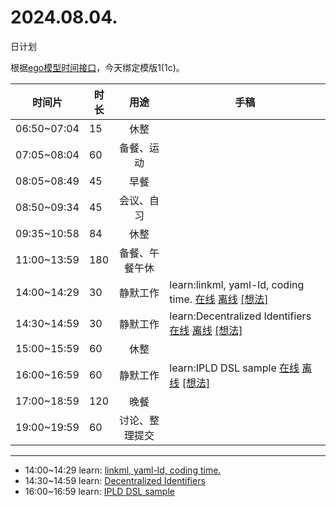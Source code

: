 # 2024.08.04.
日计划

根据[ego模型时间接口](https://gitee.com/hyg/blog/blob/master/timeflow.md)，今天绑定模版1(1c)。

| 时间片 | 时长 | 用途 | 手稿 |
| --- | --- | :---: | --- |
| 06:50~07:04 | 15 | 休整 |  |
| 07:05~08:04 | 60 | 备餐、运动 |  |
| 08:05~08:49 | 45 | 早餐 |  |
| 08:50~09:34 | 45 | 会议、自习 |  |
| 09:35~10:58 | 84 | 休整 |  |
| 11:00~13:59 | 180 | 备餐、午餐午休 |  |
| 14:00~14:29 | 30 | 静默工作 | learn:linkml, yaml-ld, coding time. [在线](http://simp.ly/p/8t3vlk) [离线](../../draft/2024/08/20240804140000.md) <a href="mailto:huangyg@mars22.com?subject=关于2024.08.04.[learn:linkml, yaml-ld, coding time.]任务&body=日期: 20240804%0D%0A序号: 6%0D%0A手稿:../../draft/2024/08/20240804140000.md%0D%0A---请勿修改邮件主题及以上内容 从下一行开始写您的想法---%0D%0A">[想法]</a> |
| 14:30~14:59 | 30 | 静默工作 | learn:Decentralized Identifiers [在线](http://simp.ly/p/5k9gJy) [离线](../../draft/2024/08/20240804143000.md) <a href="mailto:huangyg@mars22.com?subject=关于2024.08.04.[learn:Decentralized Identifiers]任务&body=日期: 20240804%0D%0A序号: 7%0D%0A手稿:../../draft/2024/08/20240804143000.md%0D%0A---请勿修改邮件主题及以上内容 从下一行开始写您的想法---%0D%0A">[想法]</a> |
| 15:00~15:59 | 60 | 休整 |  |
| 16:00~16:59 | 60 | 静默工作 | learn:IPLD DSL sample [在线](http://simp.ly/p/4QDThK) [离线](../../draft/2024/08/20240804160000.md) <a href="mailto:huangyg@mars22.com?subject=关于2024.08.04.[learn:IPLD DSL sample]任务&body=日期: 20240804%0D%0A序号: 9%0D%0A手稿:../../draft/2024/08/20240804160000.md%0D%0A---请勿修改邮件主题及以上内容 从下一行开始写您的想法---%0D%0A">[想法]</a> |
| 17:00~18:59 | 120 | 晚餐 |  |
| 19:00~19:59 | 60 | 讨论、整理提交 |  |

---

- 14:00~14:29	learn: [linkml, yaml-ld, coding time.](../../draft/2024/08/20240804140000.md)
- 14:30~14:59	learn: [Decentralized Identifiers](../../draft/2024/08/20240804143000.md)
- 16:00~16:59	learn: [IPLD DSL sample](../../draft/2024/08/20240804160000.md)

